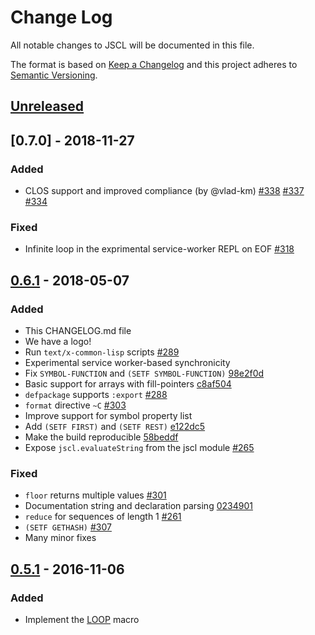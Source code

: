 # Change Log
All notable changes to JSCL will be documented in this file.

The format is based on [Keep a Changelog](http://keepachangelog.com/) 
and this project adheres to [Semantic Versioning](http://semver.org/).

## [Unreleased]

## [0.7.0] - 2018-11-27

### Added

- CLOS support and improved compliance (by @vlad-km)
  [#338](https://github.com/jscl-project/jscl/pull/338)
  [#337](https://github.com/jscl-project/jscl/pull/337)
  [#334](https://github.com/jscl-project/jscl/pull/334)

### Fixed
- Infinite loop in the exprimental service-worker REPL on EOF [#318](https://github.com/jscl-project/jscl/issues/318)


## [0.6.1] - 2018-05-07

### Added
- This CHANGELOG.md file
- We have a logo!
- Run `text/x-common-lisp` scripts [#289](https://github.com/jscl-project/jscl/pull/289)
- Experimental service worker-based synchronicity
- Fix `SYMBOL-FUNCTION` and `(SETF SYMBOL-FUNCTION)` [98e2f0d](https://github.com/jscl-project/jscl/commit/4f44bd131fc1bf7f32ce47578b336f6349d0bc5f)
- Basic support for arrays with fill-pointers [c8af504](https://github.com/jscl-project/jscl/commit/c8af5049194550624202b58374ed0c3c907ce2a7)
- `defpackage` supports `:export` [#288](https://github.com/jscl-project/jscl/issues/288)
- `format` directive `~C` [#303](https://github.com/jscl-project/jscl/issues/303)
- Improve support for symbol property list
- Add `(SETF FIRST)` and `(SETF REST)` [e122dc5](https://github.com/jscl-project/jscl/commit/e122dc5efc29b3ebfe3606d18976dff2777414c6)
- Make the build reproducible [58beddf](https://github.com/jscl-project/jscl/commit/58beddfae32ca5f75d6568a3ebcf23195f69fe52)
- Expose `jscl.evaluateString` from the jscl module [#265](https://github.com/jscl-project/jscl/issues/265)

### Fixed
- `floor` returns multiple values [#301](https://github.com/jscl-project/jscl/issues/301)
- Documentation string and declaration parsing [0234901](https://github.com/jscl-project/jscl/commit/0234901c953c5651616609dc49254866b503befd)
- `reduce` for sequences of length 1 [#261](https://github.com/jscl-project/jscl/issues/261)
- `(SETF GETHASH)` [#307](https://github.com/jscl-project/jscl/issues/307)
- Many minor fixes


## [0.5.1] - 2016-11-06
### Added
- Implement the [LOOP](https://github.com/jscl-project/jscl/pull/253) macro

[Unreleased]: https://github.com/jscl-project/jscl/compare/v0.7.0...HEAD
[Unreleased]: https://github.com/jscl-project/jscl/compare/v0.6.1...v0.7.0
[0.6.1]: https://github.com/jscl-project/jscl/compare/v0.5.1...v0.6.1
[0.5.1]: https://github.com/jscl-project/jscl/compare/v0.4.0...v0.5.1
